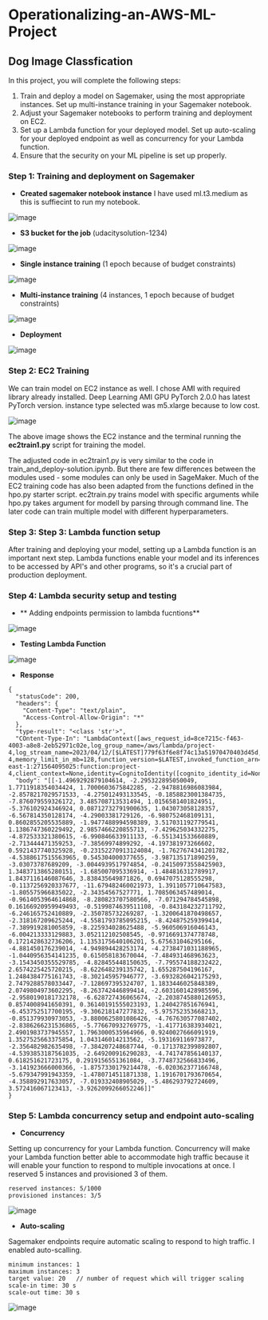 # Operationalizing-an-AWS-ML-Project
## Dog Image Classfication

In this project, you will complete the following steps:

1. Train and deploy a model on Sagemaker, using the most appropriate instances. Set up multi-instance training in your Sagemaker notebook.
2. Adjust your Sagemaker notebooks to perform training and deployment on EC2.
3. Set up a Lambda function for your deployed model. Set up auto-scaling for your deployed endpoint as well as concurrency for your Lambda function.
4. Ensure that the security on your ML pipeline is set up properly.

### Step 1: Training and deployment on Sagemaker

- **Created sagemaker notebook instance** 
I have used ml.t3.medium as this is suffiecint to run my notebook.

![image](https://user-images.githubusercontent.com/83595196/231103691-a5eee425-91d8-43ee-abbd-d509c4170eeb.png)

- **S3 bucket for the job** (udacitysolution-1234)

![image](https://user-images.githubusercontent.com/83595196/231358554-cf68cf5b-d44d-405f-956e-befedc6a8ac3.png)

- **Single instance training** (1 epoch because of budget constraints)

![image](https://user-images.githubusercontent.com/83595196/231351357-c879e756-f48a-4631-bd6c-1ebeb826b06a.png)

- **Multi-instance training** (4 instances, 1 epoch because of budget constraints)

![image](https://user-images.githubusercontent.com/83595196/231350922-de52f333-c6ef-4da0-82b5-51de3110325a.png)

- **Deployment**

![image](https://user-images.githubusercontent.com/83595196/231354962-db3fa311-e384-4c3f-bb1c-6d69fe3aadc5.png)

### Step 2: EC2 Training

We can train model on EC2 instance as well. I chose AMI with required library already installed. Deep Learning AMI GPU PyTorch 2.0.0  has latest PyTorch version. instance type selected was m5.xlarge because to low cost.

![image](https://user-images.githubusercontent.com/83595196/231374337-2e63b8b4-2f06-45a9-bf50-858df92f2c4f.png)

The above image shows the EC2 instance and the terminal running the **ec2train1.py** script for training the model.

The adjusted code in ec2train1.py is very similar to the code in train_and_deploy-solution.ipynb. But there are few differences between the modules used - some modules can only be used in SageMaker. Much of the EC2 training code has also been adapted from the functions defined in the hpo.py starter script.
ec2train.py trains model with specific arguments while hpo.py takes argument for modell by parsing through command line. The later code can train multiple model with different hyperparameters.

### Step 3: Step 3: Lambda function setup 
After training and deploying your model, setting up a Lambda function is an important next step. Lambda functions enable your model and its inferences to be accessed by API's and other programs, so it's a crucial part of production deployment.

### Step 4: Lambda security setup and testing 
- ** Adding endpoints permission to lambda fucntions**

![image](https://user-images.githubusercontent.com/83595196/231404830-1a5e5a02-f7d6-4da6-8bce-a146dbadf6e2.png)

- **Testing Lambda Function**

![image](https://user-images.githubusercontent.com/83595196/231405755-5cd0843d-d9f1-4cee-856e-20bb96fc3152.png)

- **Response**
```
{
  "statusCode": 200,
  "headers": {
    "Content-Type": "text/plain",
    "Access-Control-Allow-Origin": "*"
  },
  "type-result": "<class 'str'>",
  "COntent-Type-In": "LambdaContext([aws_request_id=8ce7215c-f463-4003-a8e8-2eb52971c02e,log_group_name=/aws/lambda/project-4,log_stream_name=2023/04/12/[$LATEST]779f63f6e8f74c13a51970470403d45d,function_name=project-4,memory_limit_in_mb=128,function_version=$LATEST,invoked_function_arn=arn:aws:lambda:us-east-1:271564095025:function:project-4,client_context=None,identity=CognitoIdentity([cognito_identity_id=None,cognito_identity_pool_id=None])])",
  "body": "[[-1.4969292879104614, -2.295322895050049, 1.7711918354034424, 1.7000603675842285, -2.9478816986083984, -2.8578217029571533, -4.275012493133545, -0.1858823001384735, -7.876079559326172, 3.485708713531494, 1.0156581401824951, -5.376102924346924, 0.08712732791900635, 1.043073058128357, -6.567814350128174, -4.29003381729126, -6.980752468109131, 0.8602855205535889, -1.9477488994598389, 3.517031192779541, 1.1386747360229492, 2.9857466220855713, -7.429625034332275, -4.872533321380615, -6.990846633911133, -6.551341533660889, -2.713444471359253, -7.38569974899292, -4.197381973266602, 0.5921437740325928, -0.23152270913124084, -1.7627674341201782, -4.5388617515563965, 0.545304000377655, -3.987135171890259, -3.03073787689209, -3.0044939517974854, -0.24150973558425903, 1.3483713865280151, -1.685007095336914, -1.484816312789917, 1.8437116146087646, 3.838435649871826, 0.6947075128555298, -0.1137256920337677, -11.679482460021973, 1.3911057710647583, -1.805575966835022, -2.34354567527771, 1.7085063457489014, -0.9614053964614868, -8.280823707580566, -7.071294784545898, 0.16166920959949493, -0.5199874639511108, -0.843184232711792, -6.246165752410889, -2.350785732269287, -1.3200641870498657, -2.318167209625244, -4.5581793785095215, -8.424875259399414, -7.389919281005859, -8.225934028625488, -5.960506916046143, -6.004213333129883, 3.052112102508545, -0.9716691374778748, 0.1721428632736206, 1.1353175640106201, 5.675631046295166, -4.881450176239014, -4.949894428253174, -4.2738471031188965, -1.0440956354141235, 0.615058183670044, -7.484931468963623, -3.1543450355529785, -4.828455448150635, -7.795574188232422, 2.6574225425720215, -8.622648239135742, 1.655287504196167, 1.2484384775161743, -8.302145957946777, -3.6932826042175293, 2.7479288578033447, -7.128697395324707, 1.1833446025848389, 2.0749804973602295, -8.263742446899414, -2.6031601428985596, -2.9580190181732178, -6.628727436065674, -2.2038745880126953, 0.8574008941650391, 0.36140191555023193, 1.240427851676941, -6.453752517700195, -9.306218147277832, -5.975752353668213, -0.851379930973053, -3.8800625801086426, -4.767630577087402, -2.8386266231536865, -5.776670932769775, -1.417716383934021, 2.4901983737945557, 1.7963000535964966, 0.9240027666091919, 1.3527525663375854, 1.043146014213562, -5.193169116973877, -2.356482982635498, -7.384207248687744, -0.1713782399892807, -4.5393853187561035, -2.649200916290283, -4.741747856140137, 0.618251621723175, 0.2919156551361084, -3.7748732566833496, -3.141923666000366, -1.8757330179214478, -6.020362377166748, -5.679347991943359, -1.4780714511871338, 1.1916701793670654, -4.358892917633057, -7.019332408905029, -5.486293792724609, 3.572416067123413, -3.9262099266052246]]"
}
```
### Step 5: Lambda concurrency setup and endpoint auto-scaling

- **Concurrency**

Setting up concurrency for your Lambda function. Concurrency will make your Lambda function better able to accommodate high traffic because it will enable your function to respond to multiple invocations at once. I reserved 5 instances and provisioned 3 of them.

```
reserved instances: 5/1000
provisioned instances: 3/5

```

![image](https://user-images.githubusercontent.com/83595196/231417556-adf0c679-4aca-4ac9-a6b4-6fd8a82a7b94.png)


- **Auto-scaling**

Sagemaker endpoints require automatic scaling to respond to high traffic. I enabled auto-scalling. 

```
minimum instances: 1
maximum instances: 3
target value: 20   // number of request which will trigger scaling
scale-in time: 30 s
scale-out time: 30 s
```

![image](https://user-images.githubusercontent.com/83595196/231415526-933655a8-6ecb-4a62-b14a-ab25738853eb.png)


